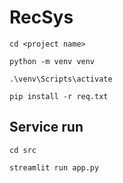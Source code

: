# RecSys
~~~
cd <project name>
~~~

~~~
python -m venv venv
~~~

~~~
.\venv\Scripts\activate
~~~

~~~
pip install -r req.txt
~~~



## Service run

~~~
cd src
~~~

~~~
streamlit run app.py
~~~

